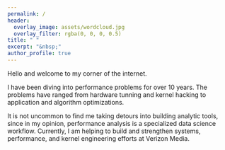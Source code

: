 ```yaml
---
permalink: /
header:
  overlay_image: assets/wordcloud.jpg
  overlay_filter: rgba(0, 0, 0, 0.5)
title: " "
excerpt: "&nbsp;"
author_profile: true
---
```


Hello and welcome to my corner of the internet.

I have been diving into performance problems for over 10 years. The problems have ranged from hardware tunning and kernel hacking to application and algorithm optimizations.
 
It is not uncommon to find me taking detours into building analytic tools, since in my opinion, performance analysis is a specialized data science workflow. Currently, I am helping to build and strengthen systems, performance, and kernel engineering efforts at Verizon Media.


